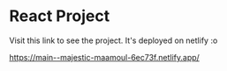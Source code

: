 # React Project

Visit this link to see the project. It's deployed on netlify :o

https://main--majestic-maamoul-6ec73f.netlify.app/